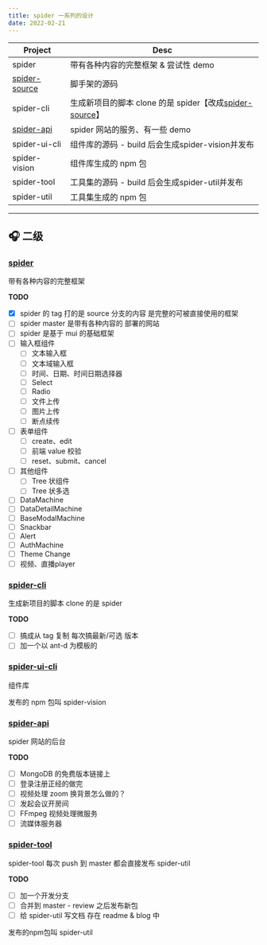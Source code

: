 ```yaml
---
title: spider 一系列的设计
date: 2022-02-21
---
```

| Project                                                    | Desc                                                                                                |
| ---------------------------------------------------------- | --------------------------------------------------------------------------------------------------- |
| spider                                                     | 带有各种内容的完整框架 & 尝试性 demo                                                                |
| [spider-source ](https://github.com/viisionary/spider-source) | 脚手架的源码                                                                                        |
| spider-cli                                                 | 生成新项目的脚本 clone 的是 spider【改成[spider-source](https://github.com/viisionary/spider-source)】 |
| [spider-api](https://github.com/viisionary/spider-api)        | spider 网站的服务、有一些 demo                                                                      |
| spider-ui-cli                                              | 组件库的源码 - build 后会生成spider-vision并发布                                                    |
| spider-vision                                              | 组件库生成的 npm 包                                                                                 |
| spider-tool                                                | 工具集的源码 - build 后会生成spider-util并发布                                                      |
| spider-util                                                | 工具集生成的 npm 包                                                                                 |

<!--more-->

----
## 🎧 二级
### [spider](https://github.com/viisionary/spider)
带有各种内容的完整框架

**TODO**

- [X] spider 的 tag 打的是 source 分支的内容 是完整的可被直接使用的框架
- [ ] spider master 是带有各种内容的 部署的网站
- [ ] spider 是基于 mui 的基础框架
- [ ] 输入框组件
  - [ ] 文本输入框
  - [ ] 文本域输入框
  - [ ] 时间、日期、时间日期选择器
  - [ ] Select
  - [ ] Radio
  - [ ] 文件上传
  - [ ] 图片上传
  - [ ] 断点续传
- [ ] 表单组件
  - [ ] create、edit
  - [ ] 前端 value 校验
  - [ ] reset、submit、cancel
- [ ] 其他组件
  - [ ] Tree 状组件
  - [ ] Tree 状多选
- [ ] DataMachine
- [ ] DataDetailMachine
- [ ] BaseModalMachine
- [ ] Snackbar
- [ ] Alert
- [ ] AuthMachine
- [ ] Theme Change
- [ ] 视频、直播player

### [spider-cli](https://github.com/viisionary/spider-cli)

生成新项目的脚本 clone 的是 spider

**TODO**

- [ ] 搞成从 tag 复制 每次搞最新/可选 版本
- [ ] 加一个以 ant-d 为模板的

### [spider-ui-cli](https://github.com/viisionary/spider-ui-cli)

组件库

发布的 npm 包叫 spider-vision

### [spider-api](https://github.com/viisionary/spider-api)

spider 网站的后台

**TODO**

- [ ] MongoDB 的免费版本链接上
- [ ] 登录注册正经的做完
- [ ] 视频处理 zoom 换背景怎么做的？
- [ ] 发起会议开房间
- [ ] FFmpeg 视频处理微服务
- [ ] 流媒体服务器

### [spider-tool](https://github.com/viisionary/spider-tool)

spider-tool 每次 push 到 master 都会直接发布 spider-util

**TODO**

- [ ] 加一个开发分支
- [ ] 合并到 master - review 之后发布新包
- [ ] 给 spider-util 写文档 存在 readme & blog 中

发布的npm包叫 spider-util
